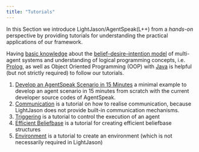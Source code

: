 ```yaml
---
title: "Tutorials"
---
```


In this Section we introduce LightJason/AgentSpeak(L++) from a *hands-on* perspective by providing tutorials for understanding the practical applications of our framework.

Having [basic knowledge](/knowledgebase) about the [belief–desire–intention model](https://en.wikipedia.org/wiki/Belief%E2%80%93desire%E2%80%93intention_software_model) of multi-agent systems and understanding of logical programming concepts, i.e. [Prolog](https://en.wikipedia.org/wiki/Prolog), as well as Object Oriented Programming (OOP) with [Java](https://docs.oracle.com/javase/tutorial/) is helpful (but not strictly required) to follow our tutorials.


1. [Develop an AgentSpeak Scenario in 15 Minutes](agentspeak-in-fifteen-minutes) a minimal example to develop an agent scenario in 15 minutes from scratch with the current developer source codes of AgentSpeak.
2. [Communication](communication) is a tutorial on how to realise communication, because LightJason does not provide built-in communication mechanisms.
3. [Triggering](trigger) is a tutorial to control the execution of an agent
4. [Efficient Beliefbase](efficient-beliefbase) is a tutorial for creating efficient beliefbase structures
5. [Environment](environment) is a tutorial to create an environment (which is not necessarily required in LightJason)

